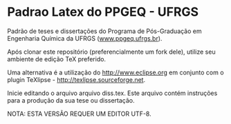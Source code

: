 # Padrao Latex do PPGEQ - UFRGS
Padrão de teses e dissertações do Programa de Pós-Graduação em Engenharia Química da UFRGS (www.ppgeq.ufrgs.br).

Após clonar este repositório (preferencialmente um fork dele),
utilize seu ambiente de edição TeX preferido.

Uma alternativa é a utilização do http://www.eclipse.org em conjunto com o plugin
TeXlipse - http://texlipse.sourceforge.net.

Inicie editando o arquivo arquivo diss.tex. Este arquivo contém instruções para a produção
da sua tese ou dissertação.

NOTA: ESTA VERSÃO REQUER UM EDITOR UTF-8.
